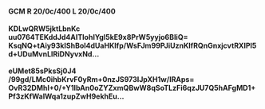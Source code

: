 #### GCM R 20/0c/400 L 20/0c/400
**KDLwQRW5jktLbnKc**<br/>**uu0764TEKddJd4AITlohIYgl5kE9x8PrW5yyjo6BIiQ=**<br/>**KsqNQ+tAiy93kIShBol4dUaHKlfp/WsFJm99PJiUznKlfRQnGnxjcvtRXlPl5d+UDuMvnLIRiDNyvxNd...**<br/><br/>
**eUMet85sPksSj0J4**<br/>**/99gd/LMc0ihbKrvF0yRm+0nzJS973IJpXH1w/IRAps=**<br/>**OvR32DMhI+0/+Y1IbAn0oZYZxmQBwW8qSoTLzFi6qzJU7Q5hAFgMD1+Pf3zKfWalWqa1zupZwH9ekhEu...**